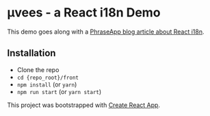 # μvees - a React i18n Demo

This demo goes along with a [PhraseApp blog article about React i18n](https://example.com).

## Installation
- Clone the repo
- `cd {repo_root}/front`
- `npm install` (or `yarn`)
- `npm run start` (or `yarn start`)

This project was bootstrapped with [Create React App](https://github.com/facebookincubator/create-react-app).

